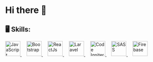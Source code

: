 # Hi there 👋



## 🖥️ Skills:  

<!-- JavaScript -->
<a href="https://developer.mozilla.org/en-US/docs/Learn/JavaScript" target="_blank" >
  <img height="48" width="48" src="https://cdn.jsdelivr.net/gh/devicons/devicon/icons/javascript/javascript-original.svg" alt="JavaScript" />
</a>
&#8287;&#8287;&#8287;
<!-- Bootstrap -->
<a href="https://getbootstrap.com/" target="_blank" >
  <img height="48" width="48" src="https://cdn.jsdelivr.net/gh/devicons/devicon/icons/bootstrap/bootstrap-original.svg" alt="Bootstrap" />
</a>
&#8287;&#8287;&#8287;
<!-- ReactJs -->
<a href="https://beta.react.org" target="_blank" >
  <img height="48" width="48" src="https://cdn.jsdelivr.net/gh/devicons/devicon/icons/react/react-original.svg" alt="ReactJs" />
</a>
&#8287;&#8287;&#8287;
<!-- laravel -->
<a href="https://laravel.com/" target="_blank" >
  <img height="48" width="48" src="https://laravel.com/img/logomark.min.svg" alt="Laravel" />
</a>
&#8287;&#8287;&#8287;
<!-- Code igniter -->
<a href="https://codeigniter.com/" target="_blank" >
  <img height="48" width="48" src="https://codeigniter.com/assets/icons/ci-logo.png" alt="Code Igniter" />
</a>
&#8287;&#8287;&#8287;
<!-- SASS -->
<a href="https://sass-lang.com/" target="_blank" >
  <img height="48" width="48" src="https://sass-lang.com/assets/img/logos/logo.svg" alt="SASS" />
</a>
&#8287;&#8287;&#8287;
<!-- FIREBASE -->
<a href="https://firebase.google.com/" target="_blank" >
  <img height="48" width="48" src="https://cdn.worldvectorlogo.com/logos/firebase-1.svg" alt="Firebase" />
</a>





<!--
![Anurag's github stats](https://github-readme-stats.vercel.app/api?username=hatwell-jonel)
**hatwell-jonel/hatwell-jonel** is a ✨ _special_ ✨ repository because its `README.md` (this file) appears on your GitHub profile.

Here are some ideas to get you started:

- 🔭 I’m currently working on ...
- 🌱 I’m currently learning ...
- 👯 I’m looking to collaborate on ...
- 🤔 I’m looking for help with ...
- 💬 Ask me about ...
- 📫 How to reach me: ...
- 😄 Pronouns: ...
- ⚡ Fun fact: ...
-->
